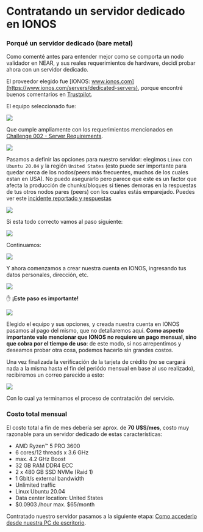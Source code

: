 
# Contratando un servidor dedicado en IONOS

### Porqué un servidor dedicado (bare metal)

Como comenté antes para entender mejor como se comporta un nodo validador en NEAR, y sus reales requerimientos de hardware, decidí probar ahora con un servidor dedicado. 

El proveedor elegido fue [IONOS: www.ionos.com](https://www.ionos.com/servers/dedicated-servers), porque encontré buenos comentarios en [Trustpilot](https://es.trustpilot.com/review/ionos.com). 

El equipo seleccionado fue:

![](images/Selecci%C3%B3n_002.png)

Que cumple ampliamente con los requerimientos mencionados en [Challenge 002 - Server Requirements](https://github.com/near/stakewars-iii/blob/main/challenges/002.md#server-requirements).

![](images/Selecci%C3%B3n_008.png)

Pasamos a definir las opciones para nuestro servidor: elegimos `Linux` con `Ubuntu 20.04` y la región `United States` (esto puede ser importante para quedar cerca de los nodos/peers más frecuentes, muchos de los cuales estan en USA). No puedo asegurarlo pero parece que este es un factor que afecta la producción de chunks/bloques si tienes demoras en la respuestas de tus otros nodos pares (peers) con los cuales estás emparejado. Puedes ver este [incidente reportado y respuestas](https://github.com/near/stakewars-iii/issues/65)

![](images/Selecci%C3%B3n_003.png)

Si esta todo correcto vamos al paso siguiente:

![](images/Selecci%C3%B3n_004.png)

Continuamos:

![](images/Selecci%C3%B3n_005.png)

Y ahora comenzamos a crear nuestra cuenta en IONOS, ingresando tus datos personales, dirección, etc.

![](images/Selecci%C3%B3n_006.png)

:hand: **¡Este paso es importante!** 

![](images/Selecci%C3%B3n_007.png)

Elegido el equipo y sus opciones, y creada nuestra cuenta en IONOS pasamos al pago del mismo, que no detallaremos aquí. **Como aspecto importante vale mencionar que IONOS no requiere un pago mensual, sino que cobra por el tiempo de uso**: de este modo, si nos arrepentimos y deseamos probar otra cosa, podemos hacerlo sin grandes costos. 

Una vez finalizada la verificación de la tarjeta de crédito (no se cargará nada a la misma hasta el fin del periódo mensual en base al uso realizado), recibiremos un correo parecido a esto:

![](images/Selecci%C3%B3n_009.png)

Con lo cual ya terminamos el proceso de contratación del servicio.

### Costo total mensual

El costo total a fin de mes debería ser aprox. de **70 U$S/mes**, costo muy razonable para un servidor dedicado de estas características:

- AMD Ryzen™ 5 PRO 3600
- 6 cores/12 threads x 3.6 GHz
- max. 4.2 GHz Boost
- 32 GB RAM DDR4 ECC
- 2 x 480 GB SSD NVMe (Raid 1)
- 1 Gbit/s external bandwidth
- Unlimited traffic
- Linux Ubuntu 20.04
- Data center location: United States
- $0.0903 /hour max. $65/month

Contratado nuestro servidor pasamos a la siguiente etapa: [Como accederlo desde nuestra PC de escritorio](./02-Accediendo-a-nuestro-servidor.md).
